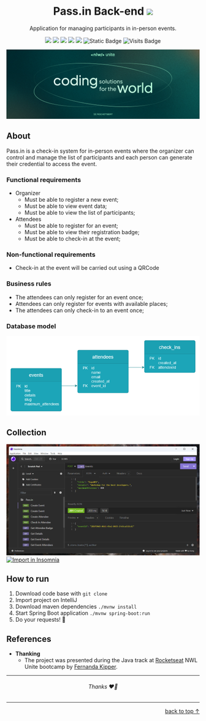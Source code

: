 <h1 align="center">
  <span id="pass-in">Pass.in</span> Back-end
  <img src="docs/insignia.ico" width="32">
</h1>

<p align="center">Application for managing participants in in-person events.</p>

<p align="center">
     <a alt="Java">
        <img src="https://img.shields.io/badge/Java-v17-blue.svg" />
    </a>
    <a alt="Spring Boot">
        <img src="https://img.shields.io/badge/Spring%20Boot-v3.0.4-brightgreen.svg" />
    </a>
    <a alt="Maven">
        <img src="https://img.shields.io/badge/Maven-v4.0.0-purple.svg" />
    </a>
    <a alt="HyperSQL ">
        <img src="https://img.shields.io/badge/HyperSQL-v2.7.1-darkblue.svg" />
    </a>
    <a alt="Lombok">
        <img src="https://img.shields.io/badge/Lombok-v1.18.30-red.svg">
    </a>
    <a alt="Flyway">
        <img alt="Static Badge" src="https://img.shields.io/badge/Flyway-v9.22.3-red?color=%23cc0000">
    </a>
    <a alt="Visits">
        <img src="https://badges.pufler.dev/visits/barreto/pass-in-backend" alt="Visits Badge" width="auto"/>
    </a>
</p>

![Coding solutions for the world](./docs/wallpaper.png)

## About

Pass.in is a check-in system for in-person events where the organizer can control and manage the list of participants
and each person can generate their credential to access the event.

### Functional requirements

- Organizer
    - Must be able to register a new event;
    - Must be able to view event data;
    - Must be able to view the list of participants;
- Attendees
    - Must be able to register for an event;
    - Must be able to view their registration badge;
    - Must be able to check-in at the event;

### Non-functional requirements

- Check-in at the event will be carried out using a QRCode

### Business rules

- The attendees can only register for an event once;
- Attendees can only register for events with available places;
- The attendees can only check-in to an event once;

### Database model
<p  align="center">
  <img src="./docs/dbmodel.png" alt="Database model">
</p>

## Collection

[
![Collection preview.png](./docs/insomnia.png)
![Import in Insomnia](https://insomnia.rest/images/run.svg)
](./docs/collection)

## How to run

1. Download code base with `git clone`
2. Import project on IntelliJ
3. Download maven dependencies `./mvnw install`
4. Start Spring Boot application `./mvnw spring-boot:run`
5. Do your requests! 🎉

## References

- **Thanking**
    - The project was presented during the Java track at [Rocketseat](https://www.rocketseat.com.br/) NWL Unite bootcamp
      by [Fernanda Kipper](https://github.com/Fernanda-Kipper).

---
<h6 align="center">Thanks ❤️‍🔥</h6>

---

<p align="right"><a href="#pass-in">back to top ↑</a></p>
